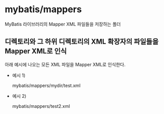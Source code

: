 # mybatis/mappers

MyBatis 라이브러리의 Mapper XML 파일들을 저장하는 폴더

## 디렉토리와 그 하위 디렉토리의 XML 확장자의 파일들을 Mapper XML로 인식

아래 예시에 나오는 모든 XML 파일을 Mapper XML로 인식한다.

- 예시 1)
    
    mybatis/mappers/mydir/test.xml

- 예시 2)
        
    mybatis/mappers/test2.xml